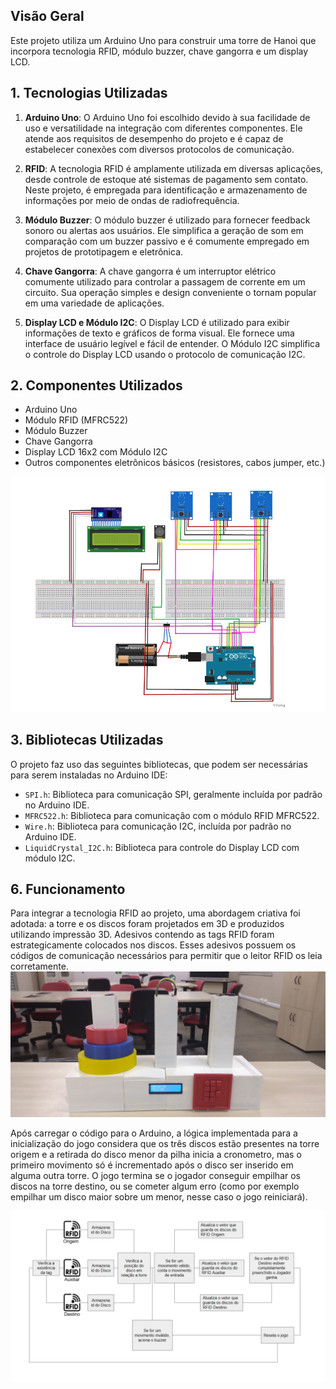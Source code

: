 Visão Geral
-----------

Este projeto utiliza um Arduino Uno para construir uma torre de Hanoi que incorpora tecnologia RFID, módulo buzzer, chave gangorra e um display LCD.

1\. Tecnologias Utilizadas
--------------------------

1.  **Arduino Uno**: O Arduino Uno foi escolhido devido à sua facilidade de uso e versatilidade na integração com diferentes componentes. Ele atende aos requisitos de desempenho do projeto e é capaz de estabelecer conexões com diversos protocolos de comunicação.
    
2.  **RFID**: A tecnologia RFID é amplamente utilizada em diversas aplicações, desde controle de estoque até sistemas de pagamento sem contato. Neste projeto, é empregada para identificação e armazenamento de informações por meio de ondas de radiofrequência.
    
3.  **Módulo Buzzer**: O módulo buzzer é utilizado para fornecer feedback sonoro ou alertas aos usuários. Ele simplifica a geração de som em comparação com um buzzer passivo e é comumente empregado em projetos de prototipagem e eletrônica.
    
4.  **Chave Gangorra**: A chave gangorra é um interruptor elétrico comumente utilizado para controlar a passagem de corrente em um circuito. Sua operação simples e design conveniente o tornam popular em uma variedade de aplicações.
    
5.  **Display LCD e Módulo I2C**: O Display LCD é utilizado para exibir informações de texto e gráficos de forma visual. Ele fornece uma interface de usuário legível e fácil de entender. O Módulo I2C simplifica o controle do Display LCD usando o protocolo de comunicação I2C.
    

2\. Componentes Utilizados
--------------------------

*   Arduino Uno
*   Módulo RFID (MFRC522)
*   Módulo Buzzer
*   Chave Gangorra
*   Display LCD 16x2 com Módulo I2C
*   Outros componentes eletrônicos básicos (resistores, cabos jumper, etc.)

![Diagrama do Circuito](document/diagrama_de_ligação.png)

3\. Bibliotecas Utilizadas
--------------------------

O projeto faz uso das seguintes bibliotecas, que podem ser necessárias para serem instaladas no Arduino IDE:

*   `SPI.h`: Biblioteca para comunicação SPI, geralmente incluída por padrão no Arduino IDE.
*   `MFRC522.h`: Biblioteca para comunicação com o módulo RFID MFRC522.
*   `Wire.h`: Biblioteca para comunicação I2C, incluída por padrão no Arduino IDE.
*   `LiquidCrystal_I2C.h`: Biblioteca para controle do Display LCD com módulo I2C.

6\. Funcionamento
-----------------

Para integrar a tecnologia RFID ao projeto, uma abordagem criativa foi adotada: a torre e os discos foram projetados em 3D e produzidos utilizando impressão 3D. Adesivos contendo as tags RFID foram estrategicamente colocados nos discos. Esses adesivos possuem os códigos de comunicação necessários para permitir que o leitor RFID os leia corretamente.
![Torre 3D](document/img1.jpeg)

Após carregar o código para o Arduino, a lógica implementada para a inicialização do jogo considera que os três discos estão presentes na torre origem e a retirada do disco menor da pilha inicia a cronometro, mas o primeiro movimento só é incrementado após o disco ser inserido em alguma outra torre.
O jogo termina se o jogador conseguir empilhar os discos na torre destino, ou se cometer algum erro (como por exemplo empilhar um disco maior sobre um menor, nesse caso o jogo reiniciará).

![Diagrama de Funcionamento](document/diagrama_de_funcionamento.png)
